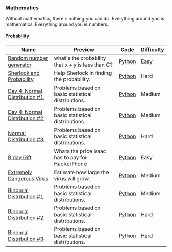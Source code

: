 
### [Mathematics](https://www.hackerrank.com/domains/mathematics)
Without mathematics, there's nothing you can do. Everything around you is mathematics. Everything around you is numbers.


#### [Probability](https://www.hackerrank.com/domains/mathematics/probability)

Name | Preview | Code | Difficulty
---- | ------- | ---- | ----------
[Random number generator](https://www.hackerrank.com/challenges/random-number-generator)|what's the probability that x + y is less than C?|[Python](random-number-generator.py)|Easy
[Sherlock and Probability](https://www.hackerrank.com/challenges/sherlock-and-probability)|Help Sherlock in finding the probability.|[Python](sherlock-and-probability.py)|Hard
[Day 4: Normal Distribution #1](https://www.hackerrank.com/challenges/normal-distribution-1)|Problems based on basic statistical distributions.|[Python](normal-distribution-1.py)|Medium
[Day 4: Normal Distribution #2](https://www.hackerrank.com/challenges/normal-distribution-2)|Problems based on basic statistical distributions.|[Python](normal-distribution-2.py)|Medium
[Normal Distribution #3](https://www.hackerrank.com/challenges/normal-distribution-3)|Problems based on basic statistical distributions.|[Python](normal-distribution-3.py)|Hard
[B'day Gift](https://www.hackerrank.com/challenges/bday-gift)|Whats the price Isaac has to pay for HackerPhone|[Python](bday-gift.py)|Easy
[Extremely Dangerous Virus](https://www.hackerrank.com/challenges/extremely-dangerous-virus)|Estimate how large the virus will grow.|[Python](extremely-dangerous-virus.py)|Medium
[Binomial Distribution #1](https://www.hackerrank.com/challenges/binomial-distribution-1)|Problems based on basic statistical distributions.|[Python](binomial-distribution-1.py)|Medium
[Binomial Distribution #2](https://www.hackerrank.com/challenges/binomial-distribution-2)|Problems based on basic statistical distributions.|[Python](binomial-distribution-2.py)|Hard
[Binomial Distribution #3](https://www.hackerrank.com/challenges/binomial-distribution-3)|Problems based on basic statistical distributions.|[Python](binomial-distribution-3.py)|Hard


